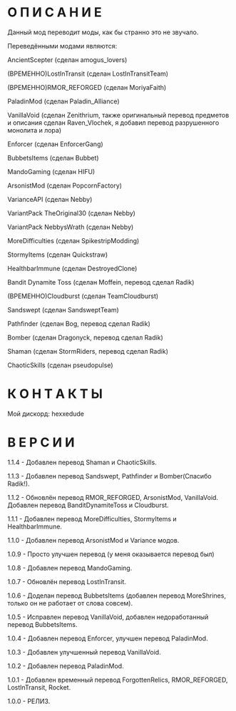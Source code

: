 # О П И С А Н И Е

Данный мод переводит моды, как бы странно это не звучало.

Переведёнными модами являются:

AncientScepter (сделан amogus_lovers)

(ВРЕМЕННО)LostInTransit (сделан LostInTransitTeam)

(ВРЕМЕННО)RMOR_REFORGED (сделан MoriyaFaith)

PaladinMod (сделан Paladin_Alliance)

VanillaVoid (сделан Zenithrium, также оригинальный перевод предметов и описания сделан Raven_Vlochek, я добавил перевод разрушенного монолита и лора)

Enforcer (сделан EnforcerGang)

BubbetsItems (сделан Bubbet)

MandoGaming (сделан HIFU)

ArsonistMod (сделан PopcornFactory)

VarianceAPI (сделан Nebby)

VariantPack TheOriginal30 (сделан Nebby)

VariantPack NebbysWrath (сделан Nebby)

MoreDifficulties (сделан SpikestripModding)

StormyItems (сделан Quickstraw)

HealthbarImmune (сделан DestroyedClone)

Bandit Dynamite Toss (сделан Moffein, перевод сделал Radik) 

(ВРЕМЕННО)Cloudburst (сделан TeamCloudburst)

Sandswept (сделан SandsweptTeam)

Pathfinder (сделан Bog, перевод сделал Radik)

Bomber (сделан Dragonyck, перевод сделал Radik)

Shaman (сделан StormRiders, перевод сделал Radik)

ChaoticSkills (сделан pseudopulse)

# К О Н Т А К Т Ы

Мой дискорд: hexxedude

# В Е Р С И И

1.1.4 - Добавлен перевод Shaman и ChaoticSkills.

1.1.3 - Добавлен перевод Sandswept, Pathfinder и Bomber(Спасибо Radik!).

1.1.2 - Обновлён перевод RMOR_REFORGED, ArsonistMod, VanillaVoid. Добавлен перевод BanditDynamiteToss и Cloudburst.

1.1.1 - Добавлен перевод MoreDifficulties, StormyItems и HealthbarImmune.

1.1.0 - Добавлен перевод ArsonistMod и Variance модов.

1.0.9 - Просто улучшен перевод (у меня оказывается перевод был)

1.0.8 - Добавлен перевод MandoGaming.

1.0.7 - Обновлён перевод LostInTransit.

1.0.6 - Доделан перевод BubbetsItems (добавлен перевод MoreShrines, только он не работает от слова совсем).

1.0.5 - Исправлен перевод VanillaVoid, добавлен недоработанный перевод BubbetsItems.

1.0.4 - Добавлен перевод Enforcer, улучшен перевод PaladinMod.

1.0.3 - Добавлен улучшенный перевод VanillaVoid.

1.0.2 - Добавлен перевод PaladinMod.

1.0.1 - Добавлен временный перевод ForgottenRelics, RMOR_REFORGED, LostInTransit, Rocket.

1.0.0 - РЕЛИЗ.